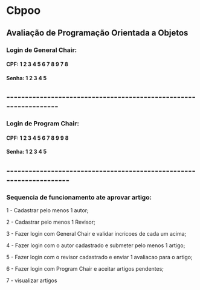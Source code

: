 # Cbpoo

## Avaliação de Programação Orientada a Objetos

### Login de General Chair: 
#### CPF: 1 2 3 4 5 6 7 8 9 7 8
#### Senha: 1 2 3 4 5

## -----------------------------------------------------------------

### Login de Program Chair:
#### CPF: 1 2 3 4 5 6 7 8 9 9 8
#### Senha: 1 2 3 4 5
## --------------------------------------------------------------------
### Sequencia de funcionamento ate aprovar artigo:

1 - Cadastrar pelo menos 1 autor;

2 - Cadastrar pelo menos 1 Revisor;

3 - Fazer login com General Chair e validar incricoes de cada um acima;

4 - Fazer login com o autor cadastrado e submeter pelo menos 1 artigo;

5 - Fazer login com o revisor cadastrado e enviar 1 avaliacao para o artigo;

6 - Fazer login com Program Chair e aceitar artigos pendentes;

7 - visualizar artigos 
